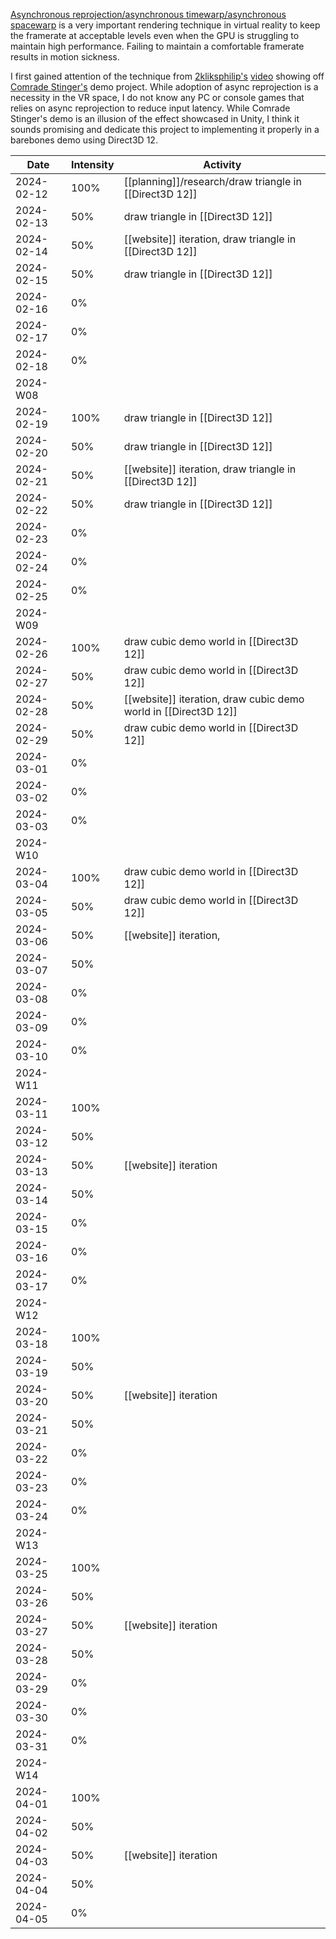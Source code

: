 [Asynchronous reprojection/asynchronous timewarp/asynchronous spacewarp](async-reprojection) is a very important rendering technique in virtual reality to keep the framerate at acceptable levels even when the GPU is struggling to maintain high performance. Failing to maintain a comfortable framerate results in motion sickness. 

I first gained attention of the technique from [2kliksphilip's](https://www.youtube.com/@2kliksphilip) [video](https://youtu.be/f8piCZz0p-Y?si=sLsfe4aLPxUUyD9O) showing off [Comrade Stinger's](https://www.youtube.com/channel/UCyeH4DRL7Ik2oJ3Czsn2Elg) demo project. While adoption of async reprojection is a necessity in the VR space, I do not know any PC or console games that relies on async reprojection to reduce input latency. While Comrade Stinger's demo is an illusion of the effect showcased in Unity, I think it sounds promising and dedicate this project to implementing it properly in a barebones demo using Direct3D 12.

| Date | Intensity | Activity |
| ---- | ---- | ---- |
| 2024-02-12 | 100% | [[planning]]/research/draw triangle in [[Direct3D 12]] |
| 2024-02-13 | 50% | draw triangle in [[Direct3D 12]] |
| 2024-02-14 | 50% | [[website]] iteration, draw triangle in [[Direct3D 12]] |
| 2024-02-15 | 50% | draw triangle in [[Direct3D 12]] |
| 2024-02-16 | 0% |  |
| 2024-02-17 | 0% |  |
| 2024-02-18 | 0% |  |
| 2024-W08 |  | <br> |
| 2024-02-19 | 100% | draw triangle in [[Direct3D 12]] |
| 2024-02-20 | 50% | draw triangle in [[Direct3D 12]] |
| 2024-02-21 | 50% | [[website]] iteration, draw triangle in [[Direct3D 12]] |
| 2024-02-22 | 50% | draw triangle in [[Direct3D 12]] |
| 2024-02-23 | 0% |  |
| 2024-02-24 | 0% |  |
| 2024-02-25 | 0% |  |
| 2024-W09 |  | <br> |
| 2024-02-26 | 100% | draw cubic demo world in [[Direct3D 12]] |
| 2024-02-27 | 50% | draw cubic demo world in [[Direct3D 12]] |
| 2024-02-28 | 50% | [[website]] iteration, draw cubic demo world in [[Direct3D 12]] |
| 2024-02-29 | 50% | draw cubic demo world in [[Direct3D 12]] |
| 2024-03-01 | 0% |  |
| 2024-03-02 | 0% |  |
| 2024-03-03 | 0% |  |
| 2024-W10 |  | <br> |
| 2024-03-04 | 100% | draw cubic demo world in [[Direct3D 12]] |
| 2024-03-05 | 50% | draw cubic demo world in [[Direct3D 12]] |
| 2024-03-06 | 50% | [[website]] iteration, |
| 2024-03-07 | 50% |  |
| 2024-03-08 | 0% |  |
| 2024-03-09 | 0% |  |
| 2024-03-10 | 0% |  |
| 2024-W11 |  | <br> |
| 2024-03-11 | 100% |  |
| 2024-03-12 | 50% |  |
| 2024-03-13 | 50% | [[website]] iteration |
| 2024-03-14 | 50% |  |
| 2024-03-15 | 0% |  |
| 2024-03-16 | 0% |  |
| 2024-03-17 | 0% |  |
| 2024-W12 |  | <br> |
| 2024-03-18 | 100% |  |
| 2024-03-19 | 50% |  |
| 2024-03-20 | 50% | [[website]] iteration |
| 2024-03-21 | 50% |  |
| 2024-03-22 | 0% |  |
| 2024-03-23 | 0% |  |
| 2024-03-24 | 0% |  |
| 2024-W13 |  | <br> |
| 2024-03-25 | 100% |  |
| 2024-03-26 | 50% |  |
| 2024-03-27 | 50% | [[website]] iteration |
| 2024-03-28 | 50% |  |
| 2024-03-29 | 0% |  |
| 2024-03-30 | 0% |  |
| 2024-03-31 | 0% |  |
| 2024-W14 |  | <br> |
| 2024-04-01 | 100% |  |
| 2024-04-02 | 50% |  |
| 2024-04-03 | 50% | [[website]] iteration |
| 2024-04-04 | 50% |  |
| 2024-04-05 | 0% |  |
